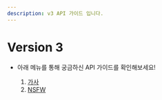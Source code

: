 ```yaml
---
description: v3 API 가이드 입니다.
---
```


# Version 3



* 아래 메뉴를 통해 궁금하신 API 가이드를 확인해보세요!<br>

    1. [가사](https://docs.mora-bot.kr/api/guide/version3/가사)
    2. [NSFW](https://docs.mora-bot.kr/api/guide/version3/NSFW)
